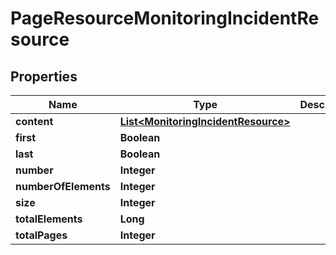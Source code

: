 
# PageResourceMonitoringIncidentResource

## Properties
Name | Type | Description | Notes
------------ | ------------- | ------------- | -------------
**content** | [**List&lt;MonitoringIncidentResource&gt;**](MonitoringIncidentResource.md) |  |  [optional]
**first** | **Boolean** |  |  [optional]
**last** | **Boolean** |  |  [optional]
**number** | **Integer** |  |  [optional]
**numberOfElements** | **Integer** |  |  [optional]
**size** | **Integer** |  |  [optional]
**totalElements** | **Long** |  |  [optional]
**totalPages** | **Integer** |  |  [optional]



